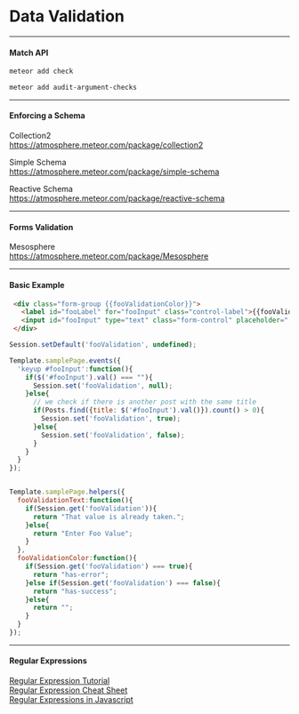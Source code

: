 Data Validation  
==============================





------------------------------ 
#### Match API  

````sh
meteor add check
````

````sh
meteor add audit-argument-checks
````



------------------------------ 
#### Enforcing a Schema   

Collection2  
https://atmosphere.meteor.com/package/collection2

Simple Schema  
https://atmosphere.meteor.com/package/simple-schema  

Reactive Schema  
https://atmosphere.meteor.com/package/reactive-schema


------------------------------ 
#### Forms Validation  

Mesosphere  
https://atmosphere.meteor.com/package/Mesosphere


------------------------------ 
#### Basic Example  

````html
 <div class="form-group {{fooValidationColor}}">
   <label id="fooLabel" for="fooInput" class="control-label">{{fooValidationText}}</label>
   <input id="fooInput" type="text" class="form-control" placeholder="..." value="{{foo}}">
 </div>
````

````js
Session.setDefault('fooValidation', undefined);

Template.samplePage.events({
  'keyup #fooInput':function(){
    if($('#fooInput').val() === ""){
      Session.set('fooValidation', null);
    }else{
      // we check if there is another post with the same title
      if(Posts.find({title: $('#fooInput').val()}).count() > 0){
        Session.set('fooValidation', true);
      }else{
        Session.set('fooValidation', false);
      }      
    }
  }
});


Template.samplePage.helpers({
  fooValidationText:function(){
    if(Session.get('fooValidation')){
      return "That value is already taken.";
    }else{
      return "Enter Foo Value";
    }
  },
  fooValidationColor:function(){
    if(Session.get('fooValidation') === true){
      return "has-error";
    }else if(Session.get('fooValidation') === false){
      return "has-success";
    }else{
      return "";
    }
  }
});

````


------------------------------ 
#### Regular Expressions  

[Regular Expression Tutorial](http://www.regular-expressions.info/tutorial.html)  
[Regular Expression Cheat Sheet](http://www.cheatography.com/davechild/cheat-sheets/regular-expressions/)  
[Regular Expressions in Javascript](https://developer.mozilla.org/en-US/docs/Web/JavaScript/Guide/Regular_Expressions)  
